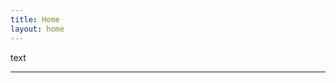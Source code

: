 ```yaml
---
title: Home
layout: home
---
```


text

----

[^1]: [It can take up to 10 minutes for changes to your site to publish after you push the changes to GitHub](https://docs.github.com/en/pages/setting-up-a-github-pages-site-with-jekyll/creating-a-github-pages-site-with-jekyll#creating-your-site).

[//]: # ([Just the Docs]: https://just-the-docs.github.io/just-the-docs/)

[//]: # ([GitHub Pages]: https://docs.github.com/en/pages)

[//]: # ([README]: https://github.com/just-the-docs/just-the-docs-template/blob/main/README.md)

[//]: # ([Jekyll]: https://jekyllrb.com)

[//]: # ([GitHub Pages / Actions workflow]: https://github.blog/changelog/2022-07-27-github-pages-custom-github-actions-workflows-beta/)

[//]: # ([use this template]: https://github.com/just-the-docs/just-the-docs-template/generate)
